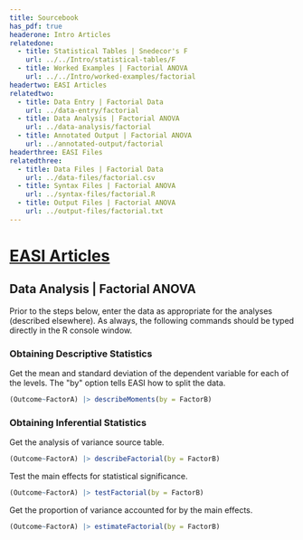```yaml
---
title: Sourcebook
has_pdf: true
headerone: Intro Articles
relatedone:
  - title: Statistical Tables | Snedecor's F
    url: ../../Intro/statistical-tables/F
  - title: Worked Examples | Factorial ANOVA
    url: ../../Intro/worked-examples/factorial
headertwo: EASI Articles
relatedtwo:
  - title: Data Entry | Factorial Data
    url: ../data-entry/factorial
  - title: Data Analysis | Factorial ANOVA
    url: ../data-analysis/factorial
  - title: Annotated Output | Factorial ANOVA
    url: ../annotated-output/factorial
headerthree: EASI Files
relatedthree:
  - title: Data Files | Factorial Data
    url: ../data-files/factorial.csv
  - title: Syntax Files | Factorial ANOVA
    url: ../syntax-files/factorial.R
  - title: Output Files | Factorial ANOVA
    url: ../output-files/factorial.txt
---
```


# [EASI Articles](../index.md)

## Data Analysis | Factorial ANOVA

Prior to the steps below, enter the data as appropriate for the analyses (described elsewhere). As always, the following commands should be typed directly in the R console window.

### Obtaining Descriptive Statistics

Get the mean and standard deviation of the dependent variable for each of the levels. The "by" option tells EASI how to split the data.

```r
(Outcome~FactorA) |> describeMoments(by = FactorB)
```

### Obtaining Inferential Statistics

Get the analysis of variance source table.

```r
(Outcome~FactorA) |> describeFactorial(by = FactorB)
```

Test the main effects for statistical significance.

```r
(Outcome~FactorA) |> testFactorial(by = FactorB)
```

Get the proportion of variance accounted for by the main effects.

```r
(Outcome~FactorA) |> estimateFactorial(by = FactorB)
```
